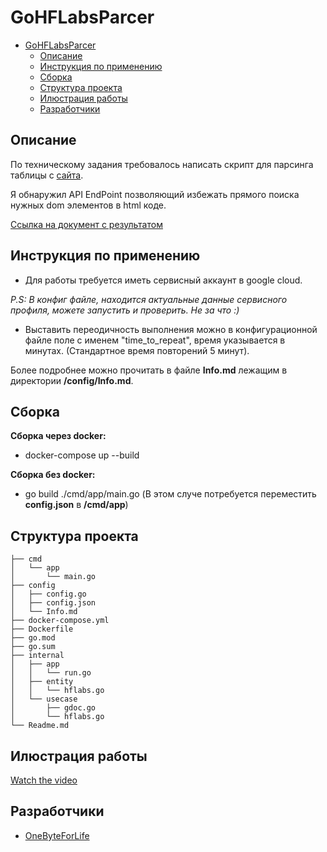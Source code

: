 # GoHFLabsParcer

- [GoHFLabsParcer](#gohflabsparcer)
  - [Описание](#описание)
  - [Инструкция по применению](#инструкция-по-применению)
  - [Сборка](#сборка)
  - [Структура проекта](#структура-проекта)
  - [Илюстрация работы](#илюстрация-работы)
  - [Разработчики](#разработчики)

## Описание
По техническому задания требовалось написать скрипт для парсинга таблицы с [сайта](https://confluence.hflabs.ru/pages/viewpage.action?pageId=1181220999).

Я обнаружил API EndPoint позволяющий избежать прямого поиска нужных dom элементов в html коде.

[Ссылка на документ с результатом](https://docs.google.com/document/d/1ceHYcsZc3RGTz0X5zXY2vDdWeQXR3wiLWDhdPcD50XI/edit?usp=sharing)

## Инструкция по применению

- Для работы требуется иметь сервисный аккаунт в google cloud. 

*P.S: В конфиг файле, находится актуальные данные сервисного профиля, можете запустить и проверить. Не за что :)*

- Выставить переодичность выполнения можно в конфигурационной файле поле с именем "time_to_repeat", время указывается в минутах. (Стандартное время повторений 5 минут).

Более подробнее можно прочитать в файле **Info.md** лежащим в директории **/config/Info.md**.

## Сборка
**Сборка через docker:**
- docker-compose up --build
    
**Сборка без docker:**
- go build ./cmd/app/main.go (В этом случе потребуется переместить **config.json** в **/cmd/app**)

## Структура проекта
``` 
├── cmd
│   └── app
│       └── main.go
├── config
│   ├── config.go
│   ├── config.json
│   └── Info.md
├── docker-compose.yml
├── Dockerfile
├── go.mod
├── go.sum
├── internal
│   ├── app
│   │   └── run.go
│   ├── entity
│   │   └── hflabs.go
│   └── usecase
│       ├── gdoc.go
│       └── hflabs.go
└── Readme.md
```

## Илюстрация работы

[Watch the video](/gif/%D0%97%D0%B0%D0%BF%D0%B8%D1%81%D1%8C%20%D1%8D%D0%BA%D1%80%D0%B0%D0%BD%D0%B0%20%D0%BE%D1%82%202023-02-14%2001-29-32.webm)
  
## Разработчики

- [OneByteForLife](https://github.com/OneByteForLife)
